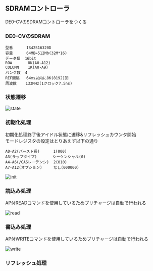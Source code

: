 ## SDRAMコントローラ

DE0-CVのSDRAMコントローラをつくる

### DE0-CVのSDRAM

```
型番      IS42S16320D
容量      64MB=512Mb(32M*16)
データ幅  16bit
ROW       8K(A0-A12)
COLUMN    1K(A0-A9)
バンク数  4
REF間隔   64ms以内に8K(8192)回
周波数    133MHz(1クロック7.5ns)
```

### 状態遷移

![state](https://github.com/Maro1306/sdram_ctr/blob/master/statement.png?raw=true)

### 初期化処理

初期化処理終了後アイドル状態に遷移&リフレッシュカウンタ開始  
モードレジスタの設定はとりあえず以下の通り  

```
A0-A2(バースト長)      1(000)
A3(ラップタイプ)       シーケンシャル(0)
A4-A6(/CASレーテンシ)  2(010)
A7-A12(オプション)     なし(000000)
```

![init](https://github.com/Maro1306/sdram_ctr/blob/master/initialize.png?raw=true)

### 読込み処理

AP付READコマンドを使用しているためプリチャージは自動で行われる

![read](https://github.com/Maro1306/sdram_ctr/blob/master/read.png?raw=true)

### 書込み処理

AP付WRITEコマンドを使用しているためプリチャージは自動で行われる

![write](https://github.com/Maro1306/sdram_ctr/blob/master/write.png?raw=true)

### リフレッシュ処理

